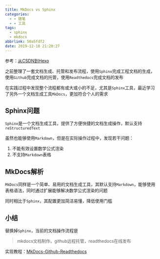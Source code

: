 ```yaml
---
title: MkDocs vs Sphinx
categories:
  - - 随笔
  - - 工具
tags:
  - sphinx
  - mkdocs
abbrlink: 50a5fdf2
date: 2019-12-18 21:20:27
---
```


参考：[从CSDN到Hexo](https://zhujian.tech/posts/359e7c3c.html)

之前整理了一套文档生成、托管和发布流程，使用`Sphinx`完成工程文档的生成，使用`Github`完成文档的托管，使用`Readthedocs`完成文档的发布

在实践过程中发现整个流程都有或大或小的不足，尤其是`Sphinx`工具，最近学习了另外一个文档生成工具`MkDocs`，更加符合个人的需求

## Sphinx问题

`Sphinx`是一个文档生成工具，提供了方便快捷的文档生成操作，默认支持`reStructuredText`

虽然也能够使用`Markdown`，但是在实际操作过程中，发现若干问题：

1. 不能有效设置数学公式渲染
2. 不支持`Markdown`表格

## MkDocs解析

`MkDocs`同样是一个简单、易用的文档生成工具，其默认支持`Markdown`，能够使用表格语法，同时通过扩展能够解决数学公式渲染的问题

同时相比于`Sphinx`，其配置更加简洁易懂，降低使用门槛

## 小结

替换掉`Sphinx`，当前的文档操作流程是

>mkdocs文档制作，github远程托管，readthedocs在线发布 

实现教程：[MkDocs-Github-Readthedocs](https://zj-sphinx-github-readthedocs.readthedocs.io/en/latest/)